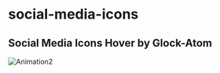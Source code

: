 # social-media-icons

## Social Media Icons Hover by Glock-Atom

![Animation2](https://user-images.githubusercontent.com/58397806/121400272-b0c57380-c957-11eb-8db6-c548bb1cd7b4.gif)

